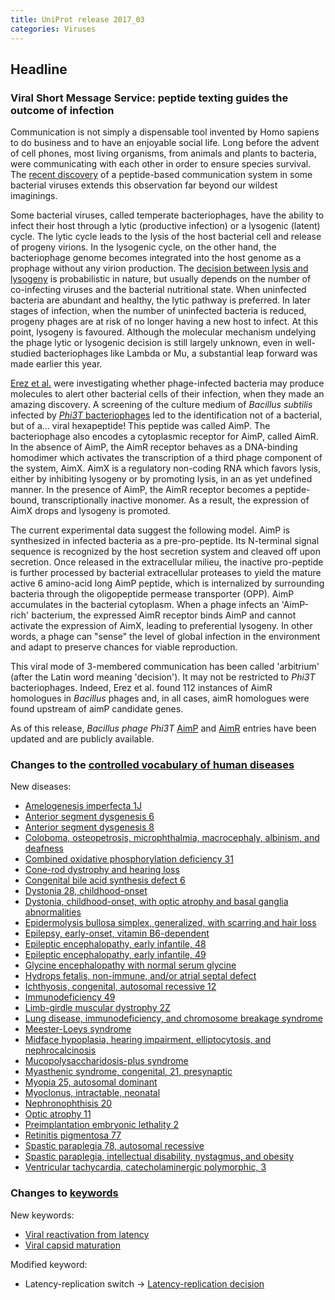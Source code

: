 ```yaml
---
title: UniProt release 2017_03
categories: Viruses
---
```


## Headline

### Viral Short Message Service: peptide texting guides the outcome of infection

Communication is not simply a dispensable tool invented by Homo sapiens to do business and to have an enjoyable social life. Long before the advent of cell phones, most living organisms, from animals and plants to bacteria, were communicating with each other in order to ensure species survival. The [recent discovery](https://www.ncbi.nlm.nih.gov/pubmed/28099413) of a peptide-based communication system in some bacterial viruses extends this observation far beyond our wildest imaginings.

Some bacterial viruses, called temperate bacteriophages, have the ability to infect their host through a lytic (productive infection) or a lysogenic (latent) cycle. The lytic cycle leads to the lysis of the host bacterial cell and release of progeny virions. In the lysogenic cycle, on the other hand, the bacteriophage genome becomes integrated into the host genome as a prophage without any virion production. The [decision between lysis and lysogeny](http://viralzone.expasy.org/all%5Fby%5Fprotein/3964.html) is probabilistic in nature, but usually depends on the number of co-infecting viruses and the bacterial nutritional state. When uninfected bacteria are abundant and healthy, the lytic pathway is preferred. In later stages of infection, when the number of uninfected bacteria is reduced, progeny phages are at risk of no longer having a new host to infect. At this point, lysogeny is favoured. Although the molecular mechanism undelying the phage lytic or lysogenic decision is still largely unknown, even in well-studied bacteriophages like Lambda or Mu, a substantial leap forward was made earlier this year.

[Erez et al.](https://www.ncbi.nlm.nih.gov/pubmed/28099413) were investigating whether phage-infected bacteria may produce molecules to alert other bacterial cells of their infection, when they made an amazing discovery. A screening of the culture medium of *Bacillus subtilis* infected by [*Phi3T* bacteriophages](http://www.uniprot.org/taxonomy/10736) led to the identification not of a bacterial, but of a... viral hexapeptide! This peptide was called AimP. The bacteriophage also encodes a cytoplasmic receptor for AimP, called AimR. In the absence of AimP, the AimR receptor behaves as a DNA-binding homodimer which activates the transcription of a third phage component of the system, AimX. AimX is a regulatory non-coding RNA which favors lysis, either by inhibiting lysogeny or by promoting lysis, in an as yet undefined manner. In the presence of AimP, the AimR receptor becomes a peptide-bound, transcriptionally inactive monomer. As a result, the expression of AimX drops and lysogeny is promoted.

The current experimental data suggest the following model. AimP is synthesized in infected bacteria as a pre-pro-peptide. Its N-terminal signal sequence is recognized by the host secretion system and cleaved off upon secretion. Once released in the extracellular milieu, the inactive pro-peptide is further processed by bacterial extracellular proteases to yield the mature active 6 amino-acid long AimP peptide, which is internalized by surrounding bacteria through the oligopeptide permease transporter (OPP). AimP accumulates in the bacterial cytoplasm. When a phage infects an 'AimP-rich' bacterium, the expressed AimR receptor binds AimP and cannot activate the expression of AimX, leading to preferential lysogeny. In other words, a phage can "sense" the level of global infection in the environment and adapt to preserve chances for viable reproduction.

This viral mode of 3-membered communication has been called 'arbitrium' (after the Latin word meaning 'decision'). It may not be restricted to *Phi3T* bacteriophages. Indeed, Erez et al. found 112 instances of AimR homologues in *Bacillus* phages and, in all cases, aimR homologues were found upstream of aimP candidate genes.

As of this release, *Bacillus phage Phi3T* [AimP](http://www.uniprot.org/uniprot/?query=gene:aimp+AND+organism:10736+AND+reviewed:yes) and [AimR](http://www.uniprot.org/uniprot/?query=gene:aimr+AND+organism:10736+AND+reviewed:yes) entries have been updated and are publicly available.

### Changes to the [controlled vocabulary of human diseases](http://www.uniprot.org/docs/humdisease)

New diseases:

-   [Amelogenesis imperfecta 1J](http://www.uniprot.org/diseases/DI-04931)
-   [Anterior segment dysgenesis 6](http://www.uniprot.org/diseases/DI-04923)
-   [Anterior segment dysgenesis 8](http://www.uniprot.org/diseases/DI-04922)
-   [Coloboma, osteopetrosis, microphthalmia, macrocephaly, albinism, and deafness](http://www.uniprot.org/diseases/DI-04925)
-   [Combined oxidative phosphorylation deficiency 31](http://www.uniprot.org/diseases/DI-04916)
-   [Cone-rod dystrophy and hearing loss](http://www.uniprot.org/diseases/DI-04912)
-   [Congenital bile acid synthesis defect 6](http://www.uniprot.org/diseases/DI-04924)
-   [Dystonia 28, childhood-onset](http://www.uniprot.org/diseases/DI-04935)
-   [Dystonia, childhood-onset, with optic atrophy and basal ganglia abnormalities](http://www.uniprot.org/diseases/DI-04936)
-   [Epidermolysis bullosa simplex, generalized, with scarring and hair loss](http://www.uniprot.org/diseases/DI-04933)
-   [Epilepsy, early-onset, vitamin B6-dependent](http://www.uniprot.org/diseases/DI-04934)
-   [Epileptic encephalopathy, early infantile, 48](http://www.uniprot.org/diseases/DI-04937)
-   [Epileptic encephalopathy, early infantile, 49](http://www.uniprot.org/diseases/DI-04919)
-   [Glycine encephalopathy with normal serum glycine](http://www.uniprot.org/diseases/DI-04929)
-   [Hydrops fetalis, non-immune, and/or atrial septal defect](http://www.uniprot.org/diseases/DI-04930)
-   [Ichthyosis, congenital, autosomal recessive 12](http://www.uniprot.org/diseases/DI-04921)
-   [Immunodeficiency 49](http://www.uniprot.org/diseases/DI-04911)
-   [Limb-girdle muscular dystrophy 2Z](http://www.uniprot.org/diseases/DI-04915)
-   [Lung disease, immunodeficiency, and chromosome breakage syndrome](http://www.uniprot.org/diseases/DI-04908)
-   [Meester-Loeys syndrome](http://www.uniprot.org/diseases/DI-04917)
-   [Midface hypoplasia, hearing impairment, elliptocytosis, and nephrocalcinosis](http://www.uniprot.org/diseases/DI-04939)
-   [Mucopolysaccharidosis-plus syndrome](http://www.uniprot.org/diseases/DI-04927)
-   [Myasthenic syndrome, congenital, 21, presynaptic](http://www.uniprot.org/diseases/DI-04909)
-   [Myopia 25, autosomal dominant](http://www.uniprot.org/diseases/DI-04910)
-   [Myoclonus, intractable, neonatal](http://www.uniprot.org/diseases/DI-04913)
-   [Nephronophthisis 20](http://www.uniprot.org/diseases/DI-04920)
-   [Optic atrophy 11](http://www.uniprot.org/diseases/DI-04928)
-   [Preimplantation embryonic lethality 2](http://www.uniprot.org/diseases/DI-04914)
-   [Retinitis pigmentosa 77](http://www.uniprot.org/diseases/DI-04926)
-   [Spastic paraplegia 78, autosomal recessive](http://www.uniprot.org/diseases/DI-04938)
-   [Spastic paraplegia, intellectual disability, nystagmus, and obesity](http://www.uniprot.org/diseases/DI-04932)
-   [Ventricular tachycardia, catecholaminergic polymorphic, 3](http://www.uniprot.org/diseases/DI-04918)

### Changes to [keywords](http://www.uniprot.org/docs/keywlist)

New keywords:

-   [Viral reactivation from latency](http://www.uniprot.org/keywords/KW-1272)
-   [Viral capsid maturation](http://www.uniprot.org/keywords/KW-1273)

Modified keyword:

-   Latency-replication switch -&gt; [Latency-replication decision](http://www.uniprot.org/keywords/KW-1252)

